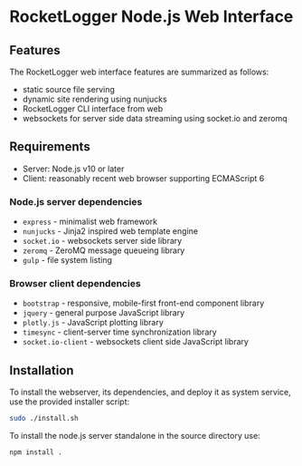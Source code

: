 # RocketLogger Node.js Web Interface

## Features

The RocketLogger web interface features are summarized as follows:

* static source file serving
* dynamic site rendering using nunjucks
* RocketLogger CLI interface from web
* websockets for server side data streaming using socket.io and zeromq


## Requirements

* Server: Node.js v10 or later
* Client: reasonably recent web browser supporting ECMAScript 6


### Node.js server dependencies

* `express` - minimalist web framework
* `nunjucks` - Jinja2 inspired web template engine
* `socket.io` - websockets server side library
* `zeromq` - ZeroMQ message queueing library
* `gulp` - file system listing


### Browser client dependencies

* `bootstrap` - responsive, mobile-first front-end component library
* `jquery` - general purpose JavaScript library
* `plotly.js` - JavaScript plotting library
* `timesync` - client-server time synchronization library
* `socket.io-client` - websockets client side JavaScript library


## Installation

To install the webserver, its dependencies, and deploy it as system service, use the provided installer script:
```bash
sudo ./install.sh
```

To install the node.js server standalone in the source directory use:
```
npm install .
```
